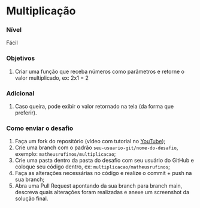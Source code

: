 # Multiplicação

### Nível

Fácil

### Objetivos

1. Criar uma função que receba números como parâmetros e retorne o valor multiplicado, ex: 2x1 = 2

### Adicional

1. Caso queira, pode exibir o valor retornado na tela (da forma que preferir).

### Como enviar o desafio

1. Faça um fork do repositório (vídeo com tutorial no [YouTube](https://www.youtube.com/watch?v=l1rwvDvD1og));
2. Crie uma branch com o padrão `seu-usuario-git/nome-do-desafio`, exemplo: `matheusrufinos/multiplicacao`;
3. Crie uma pasta dentro da pasta do desafio com seu usuário do GitHub e coloque seu código dentro, ex: `multiplicacao/matheusrufinos`;
4. Faça as alterações necessárias no código e realize o commit + push na sua branch;
5. Abra uma Pull Request apontando da sua branch para branch main, descreva quais alterações foram realizadas e anexe um screenshot da solução final.
